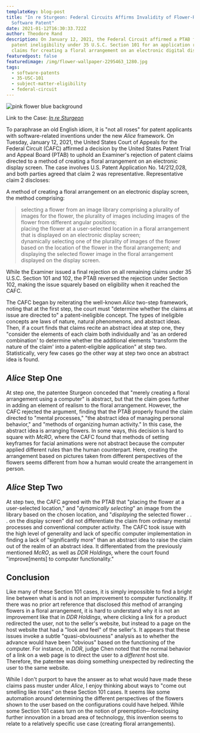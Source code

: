 ```yaml
---
templateKey: blog-post
title: "In re Sturgeon: Federal Circuits Affirms Invalidity of Flower-Related
  Software Patent"
date: 2021-01-12T16:30:33.722Z
author: Theodore Rand
description: On January 12, 2021, the Federal Circuit affirmed a PTAB finding of
  patent ineligibility under 35 U.S.C. Section 101 for an application reciting
  claims for creating a floral arrangement on an electronic digital display.
featuredpost: false
featuredimage: /img/flower-wallpaper-2295463_1280.jpg
tags:
  - software-patents
  - 35-USC-101
  - subject-matter-eligibility
  - federal-circuit
---
```

![pink flower blue background](/img/flower-wallpaper-2295463_1280.jpg)

Link to the Case: *[In re Sturgeon](http://www.cafc.uscourts.gov/sites/default/files/opinions-orders/20-1644.OPINION.1-12-2021_1715978.pdf)*

To paraphrase an old English idiom, it is "not all roses" for patent applicants with software-related inventions under the new *Alice* framework. On Tuesday, January 12, 2021, the United States Court of Appeals for the Federal Circuit (CAFC) affirmed a decision by the United States Patent Trial and Appeal Board (PTAB) to uphold an Examiner's rejection of patent claims directed to a method of creating a floral arrangement on an electronic display screen. The case involves U.S. Patent Application No. 14/212,028, and both parties agreed that claim 2 was representative. Representative claim 2 discloses:

A method of creating a floral arrangement on an electronic display screen, the method comprising:

> selecting a flower from an image library comprising a plurality of images for the flower, the plurality of images including images of the flower from different angular positions;<br/>
> placing the flower at a user-selected location in a floral arrangement that is displayed on an electronic display screen;<br/>
> dynamically selecting one of the plurality of images of the flower based on the location of the flower in the floral arrangement; and<br/>
> displaying the selected flower image in the floral arrangement displayed on the display screen.

While the Examiner issued a final rejection on all remaining claims under 35 U.S.C. Section 101 and 102, the PTAB reversed the rejection under Section 102, making the issue squarely based on eligibility when it reached the CAFC.

The CAFC began by reiterating the well-known *Alice* two-step framework, noting that at the first step, the court must "determine whether the claims at issue are directed to" a patent-ineligible concept. The types of ineligible concepts are laws of nature, natural phenomenons, and abstract ideas. Then, if a court finds that claims recite an abstract idea at step one, they "consider the elements of each claim both individually and 'as an ordered combination' to determine whether the additional elements 'transform the nature of the claim' into a patent-eligible application" at step two. Statistically, very few cases go the other way at step two once an abstract idea is found.

## *Alice* Step One

At step one, the patentee Sturgeon conceded that "merely creating a floral arrangement using a computer" is abstract, but that the claim goes further in adding an element of realism to the floral arrangement. However, the CAFC rejected the argument, finding that the PTAB properly found the claim directed to "mental processes," "the abstract idea of managing personal behavior," and "methods of organizing human activity." In this case, the abstract idea is arranging flowers. In some ways, this decision is hard to square with *McRO*, where the CAFC found that methods of setting keyframes for facial animations were not abstract because the computer applied different rules than the human counterpart. Here, creating the arrangement based on pictures taken from different perspectives of the flowers seems different from how a human would create the arrangement in person.

## *Alice* Step Two

At step two, the CAFC agreed with the PTAB that "placing the flower at a user-selected location," and "*dynamically selecting*" an image from the library based on the chosen location, and "*displaying* the selected flower . . . on the display screen" did not differentiate the claim from ordinary mental processes and conventional computer activity. The CAFC took issue with the high level of generality and lack of specific computer implementation in finding a lack of "significantly more" than an abstract idea to raise the claim out of the realm of an abstract idea. It differentiated from the previously mentioned *McRO*, as well as *DDR Holdings,* where the court found "improve\[ments] to computer functionality." 

## Conclusion

Like many of these Section 101 cases, it is simply impossible to find a bright line between what is and is not an improvement to computer functionality. If there was no prior art reference that disclosed *this* method of arranging flowers in a floral arrangement, it is hard to understand why it is not an improvement like that in *DDR Holdings*, where clicking a link for a product redirected the user, not to the seller's website, but instead to a page on the host website that had a "look and feel" of the seller's. It appears that these issues invoke a subtle "quasi-obviousness" analysis as to whether the advance would have been "obvious" based on the functioning of the computer. For instance, in *DDR*, judge Chen noted that the normal behavior of a link on a web page is to direct the user to a *different* host site. Therefore, the patentee was doing something unexpected by redirecting the user to the same website. 

While I don't purport to have the answer as to what would have made these claims pass muster under *Alice*, I enjoy thinking about ways to "come out smelling like roses" on these Section 101 cases. It seems like some automation around determining the different perspectives of the flowers shown to the user based on the configurations could have helped. While some Section 101 cases turn on the notion of preemption—foreclosing further innovation in a broad area of technology, this invention seems to relate to a relatively specific use case (creating floral arrangements).